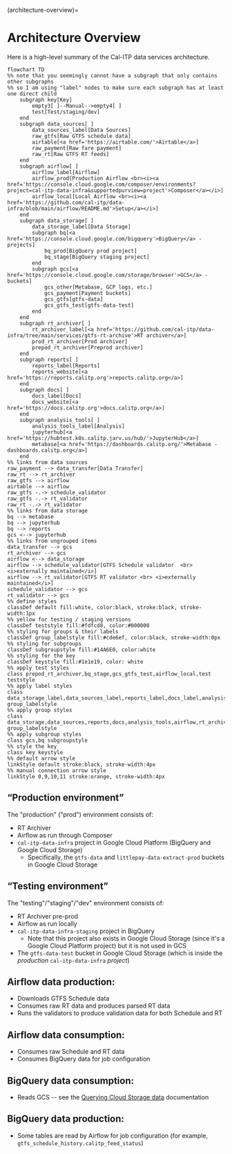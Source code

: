 (architecture-overview)=
# Architecture Overview
Here is a high-level summary of the Cal-ITP data services architecture.

```{mermaid}
flowchart TD
%% note that you seemingly cannot have a subgraph that only contains other subgraphs
%% so I am using "label" nodes to make sure each subgraph has at least one direct child
    subgraph key[Key]
        empty3[ ]--Manual-->empty4[ ]
        test[Test/staging/dev]
    end
    subgraph data_sources[ ]
        data_sources_label[Data Sources]
        raw_gtfs[Raw GTFS schedule data]
        airtable[<a href='https://airtable.com/'>Airtable</a>]
        raw_payment[Raw fare payment]
        raw_rt[Raw GTFS RT feeds]
    end
    subgraph airflow[ ]
        airflow_label[Airflow]
        airflow_prod[Production Airflow <br><i><a href='https://console.cloud.google.com/composer/environments?project=cal-itp-data-infra&supportedpurview=project'>Composer</a></i>]
        airflow_local[Local Airflow <br><i><a href='https://github.com/cal-itp/data-infra/blob/main/airflow/README.md'>Setup</a></i>]
    end
    subgraph data_storage[ ]
        data_storage_label[Data Storage]
        subgraph bq[<a href='https://console.cloud.google.com/bigquery'>BigQuery</a> - projects]
            bq_prod[BigQuery prod project]
            bq_stage[BigQuery staging project]
        end
        subgraph gcs[<a href='https://console.cloud.google.com/storage/browser'>GCS</a> - buckets]
            gcs_other[Metabase, GCP logs, etc.]
            gcs_payment[Payment buckets]
            gcs_gtfs[gtfs-data]
            gcs_gtfs_test[gtfs-data-test]
        end
    end
    subgraph rt_archiver[ ]
        rt_archiver_label[<a href='https://github.com/cal-itp/data-infra/tree/main/services/gtfs-rt-archive'>RT archiver</a>]
        prod_rt_archiver[Prod archiver]
        prepod_rt_archiver[Preprod archiver]
    end
    subgraph reports[ ]
        reports_label[Reports]
        reports_website[<a href='https://reports.calitp.org'>reports.calitp.org</a>]
    end
    subgraph docs[ ]
        docs_label[Docs]
        docs_website[<a href='https://docs.calitp.org'>docs.calitp.org</a>]
    end
    subgraph analysis_tools[ ]
        analysis_tools_label[Analysis]
        jupyterhub[<a href='https://hubtest.k8s.calitp.jarv.us/hub/'>JupyterHub</a>]
        metabase[<a href='https://dashboards.calitp.org/'>Metabase - dashboards.calitp.org</a>]
    end
%% links from data sources
raw_payment --> data_transfer[Data Transfer]
raw_rt --> rt_archiver
raw_gtfs --> airflow
airtable --> airflow
raw_gtfs -.-> schedule_validator
raw_gtfs -.-> rt_validator
raw_rt -.-> rt_validator
%% links from data storage
bq --> metabase
bq --> jupyterhub
bq --> reports
gcs <--> jupyterhub
%% links from ungrouped items
data_transfer --> gcs
rt_archiver --> gcs
airflow <--> data_storage
airflow --> schedule_validator[GTFS Schedule validator  <br> <i>externally maintained</i>]
airflow --> rt_validator[GTFS RT validator <br> <i>externally maintained</i>]
schedule_validator --> gcs
rt_validator --> gcs
%% define styles
classDef default fill:white, color:black, stroke:black, stroke-width:1px
%% yellow for testing / staging versions
classDef teststyle fill:#fdfcd8, color:#000000
%% styling for groups & their labels
classDef group_labelstyle fill:#cde6ef, color:black, stroke-width:0px
%% styling for subgroups
classDef subgroupstyle fill:#14A6E0, color:white
%% styling for the key
classDef keystyle fill:#1e1e19, color: white
%% apply test styles
class prepod_rt_archiver,bq_stage,gcs_gtfs_test,airflow_local,test teststyle
%% apply label styles
class data_storage_label,data_sources_label,reports_label,docs_label,analysis_tools_label,airflow_label,rt_archiver_label group_labelstyle
%% apply group styles
class data_storage,data_sources,reports,docs,analysis_tools,airflow,rt_archiver group_labelstyle
%% apply subgroup styles
class gcs,bq subgroupstyle
%% style the key
class key keystyle
%% default arrow style
linkStyle default stroke:black, stroke-width:4px
%% manual connection arrow style
linkStyle 0,9,10,11 stroke:orange, stroke-width:4px
```

## “Production environment”

The "production" ("prod") environment consists of:
* RT Archiver
* Airflow as run through Composer
* `cal-itp-data-infra` project in Google Cloud Platform (BigQuery and Google Cloud Storage)
    * Specifically, the `gtfs-data` and `littlepay-data-extract-prod` buckets in Google Cloud Storage


## “Testing environment”
The "testing"/"staging"/"dev" environment consists of:
* RT Archiver pre-prod
* Airflow as run locally
* `cal-itp-data-infra-staging` project in BigQuery
    * Note that this project also exists in Google Cloud Storage (since it's a Google Cloud Platform project) but it is not used in GCS
* The `gtfs-data-test` bucket in Google Cloud Storage (which is inside the *production* `cal-itp-data-infra` *project*)

## Airflow data production:
* Downloads GTFS Schedule data
* Consumes raw RT data and produces parsed RT data
* Runs the validators to produce validation data for both Schedule and RT

## Airflow data consumption:
* Consumes raw Schedule and RT data
* Consumes BigQuery data for job configuration

## BigQuery data consumption:
* Reads GCS -- see the [Querying Cloud Storage data](https://cloud.google.com/bigquery/external-data-cloud-storage) documentation

## BigQuery data production:
* Some tables are read by Airflow for job configuration (for example, `gtfs_schedule_history.calitp_feed_status`)
